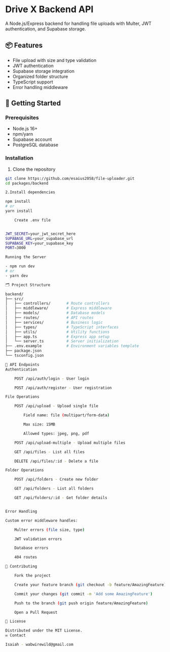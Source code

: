 # Drive X Backend API

A Node.js/Express backend for handling file uploads with Multer, JWT authentication, and Supabase storage.

## 📦 Features

- File upload with size and type validation
- JWT authentication
- Supabase storage integration
- Organized folder structure
- TypeScript support
- Error handling middleware

## 🚀 Getting Started

### Prerequisites
- Node.js 16+
- npm/yarn
- Supabase account
- PostgreSQL database

### Installation
1. Clone the repository
```bash
git clone https://github.com/esaius2058/file-uploader.git
cd packages/backend

2.Install dependencies

npm install
# or
yarn install

    Create .env file


JWT_SECRET=your_jwt_secret_here
SUPABASE_URL=your_supabase_url
SUPABASE_KEY=your_supabase_key
PORT=3000

Running the Server

- npm run dev
# or
- yarn dev

🗂 Project Structure

backend/
├── src/
│   ├── controllers/       # Route controllers
│   ├── middleware/        # Express middleware
│   ├── models/            # Database models
│   ├── routes/            # API routes
│   ├── services/          # Business logic
│   ├── types/             # TypeScript interfaces
│   ├── utils/             # Utility functions
│   ├── app.ts             # Express app setup
│   └── server.ts          # Server initialization
├── .env.example           # Environment variables template
├── package.json
└── tsconfig.json

📌 API Endpoints
Authentication

    POST /api/auth/login - User login

    POST /api/auth/register - User registration

File Operations

    POST /api/upload - Upload single file

        Field name: file (multipart/form-data)

        Max size: 15MB

        Allowed types: jpeg, png, pdf

    POST /api/upload-multiple - Upload multiple files

    GET /api/files - List all files

    DELETE /api/files/:id - Delete a file

Folder Operations

    POST /api/folders - Create new folder

    GET /api/folders - List all folders

    GET /api/folders/:id - Get folder details


Error Handling

Custom error middleware handles:

    Multer errors (file size, type)

    JWT validation errors

    Database errors

    404 routes

🤝 Contributing

    Fork the project

    Create your feature branch (git checkout -b feature/AmazingFeature)

    Commit your changes (git commit -m 'Add some AmazingFeature')

    Push to the branch (git push origin feature/AmazingFeature)

    Open a Pull Request

📄 License

Distributed under the MIT License.
✉️ Contact

Isaiah - wabwirewild@gmail.com